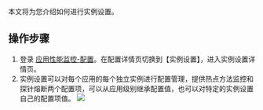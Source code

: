 本文将为您介绍如何进行实例设置。



## 操作步骤

1. 登录 [应用性能监控-配置](https://console.cloud.tencent.com/tapm/configuration)。在配置详情页切换到【实例设置】，进入实例设置详情页。
2. 实例设置可以对每个应用的每个独立实例进行配置管理，提供热点方法监控和探针熔断两个配置项，可以从应用级别继承配置值，也可以对特定的实例设置自己的配置项值。
![](https://main.qcloudimg.com/raw/981c85e18f1834127c2cf74fb2b824c6.jpg)
